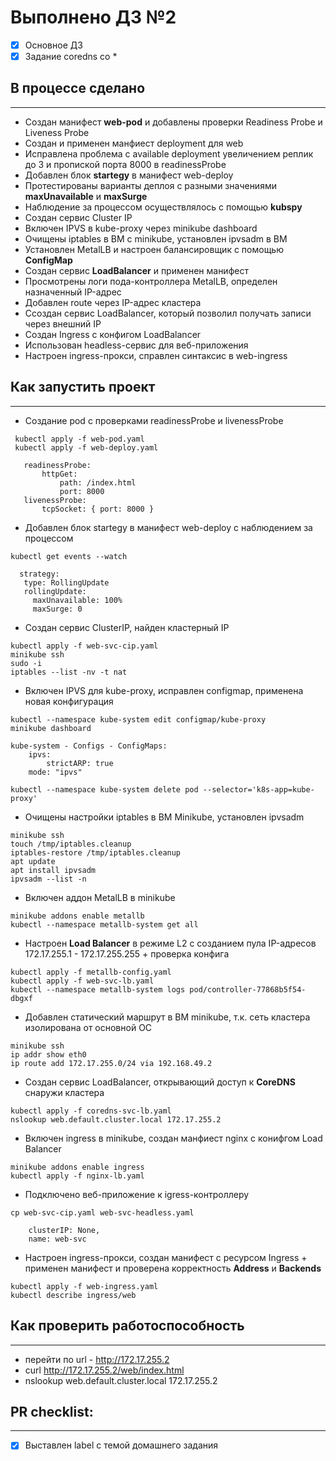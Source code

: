 # Выполнено ДЗ №2
- [x] Основное ДЗ
- [x] Задание coredns со *
## В процессе сделано
---
* Создан манифест **web-pod** и добавлены проверки Readiness Probe и Liveness Probe
* Создан и применен манфиест deployment для web
* Исправлена проблема с available deployment увеличением реплик до 3 и пропиской порта 8000 в readinessProbe
* Добавлен блок **startegy** в манифест web-deploy
* Протестированы варианты деплоя с разными значениями **maxUnavailable** и **maxSurge**
* Наблюдение за процессом осуществлялось с помощью **kubspy**
* Создан сервис Cluster IP
* Включен IPVS  в kube-proxy через minikube dashboard
* Очищены iptables в ВМ с minikube, установлен ipvsadm в ВМ
* Установлен MetalLB и настроен балансировщик с помощью **ConfigMap**
* Создан сервис **LoadBalancer** и применен манифест
* Просмотрены логи пода-контроллера MetalLB, определен назначенный IP-адрес
* Добавлен route через IP-адрес кластера
* Ссоздан сервис LoadBalancer, который позволил получать записи через внешний IP
* Создан Ingress c конфигом LoadBalancer
* Использован headless-сервис для веб-приложения
* Настроен ingress-прокси, справлен синтаксис в web-ingress
 

## Как запустить проект
---
* Создание pod с проверками readinessProbe и livenessProbe
 ```
  kubectl apply -f web-pod.yaml
  kubectl apply -f web-deploy.yaml

    readinessProbe:
        httpGet:
            path: /index.html
            port: 8000
    livenessProbe:
        tcpSocket: { port: 8000 }
```
* Добавлен блок startegy в манифест web-deploy с наблюдением за процессом
 ```
 kubectl get events --watch  

   strategy:
    type: RollingUpdate
    rollingUpdate:
      maxUnavailable: 100%
      maxSurge: 0
 ```
* Создан сервис ClusterIP, найден кластерный IP
```
kubectl apply -f web-svc-cip.yaml
minikube ssh
sudo -i
iptables --list -nv -t nat
```
* Включен IPVS для kube-proxy, исправлен configmap, применена новая конфигурация
```
kubectl --namespace kube-system edit configmap/kube-proxy
minikube dashboard

kube-system - Configs - ConfigMaps:
    ipvs:
        strictARP: true
    mode: "ipvs"

kubectl --namespace kube-system delete pod --selector='k8s-app=kube-proxy'
```
* Очищены настройки iptables в ВМ Minikube, установлен ipvsadm
```
minikube ssh
touch /tmp/iptables.cleanup
iptables-restore /tmp/iptables.cleanup
apt update
apt install ipvsadm
ipvsadm --list -n
```
* Включен аддон MetalLB в minikube
```
minikube addons enable metallb
kubectl --namespace metallb-system get all
```
* Настроен **Load Balancer** в режиме L2 c созданием пула IP-адресов 172.17.255.1 - 172.17.255.255 + проверка конфига
```
kubectl apply -f metallb-config.yaml
kubectl apply -f web-svc-lb.yaml
kubectl --namespace metallb-system logs pod/controller-77868b5f54-dbgxf
```
* Добавлен статический маршрут в ВМ minikube, т.к. сеть кластера изолирована от основной ОС
```
minikube ssh
ip addr show eth0
ip route add 172.17.255.0/24 via 192.168.49.2
```
* Создан сервис LoadBalancer, открывающий доступ к **CoreDNS** снаружи кластера
```
kubectl apply -f coredns-svc-lb.yaml
nslookup web.default.cluster.local 172.17.255.2
```
* Включен ingress в minikube, создан манфиест nginx с конифгом Load Balancer
```
minikube addons enable ingress
kubectl apply -f nginx-lb.yaml
```
* Подключено веб-приложение к igress-контроллеру
```
cp web-svc-cip.yaml web-svc-headless.yaml

    clusterIP: None, 
    name: web-svc
```
* Настроен ingress-прокси, создан манифест с ресурсом Ingress + применен манифест и проверена корректность **Address** и **Backends**
```
kubectl apply -f web-ingress.yaml
kubectl describe ingress/web
```


## Как проверить работоспособность
---
* перейти по url - http://172.17.255.2
* curl http://172.17.255.2/web/index.html
* nslookup web.default.cluster.local 172.17.255.2

## PR checklist:
---
 - [x] Выставлен label с темой домашнего задания
